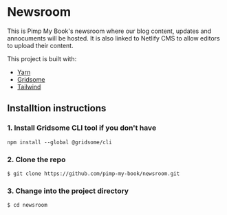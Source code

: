 # Newsroom

This is Pimp My Book's newsroom where our blog content, updates and annocuments will be hosted. It is also linked to Netlify CMS to allow editors to upload their content.

This project is built with:

* [Yarn](https://yarnpkg.com)
* [Gridsome](https://gridsome.org)
* [Tailwind](https://tailwindcss.com/)

## Installtion instructions

### 1. Install Gridsome CLI tool if you don't have

`npm install --global @gridsome/cli`

### 2. Clone the repo

```
$ git clone https://github.com/pimp-my-book/newsroom.git
```


### 3. Change into the project directory

```
$ cd newsroom
```
